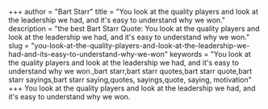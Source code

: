 +++
author = "Bart Starr"
title = "You look at the quality players and look at the leadership we had, and it's easy to understand why we won."
description = "the best Bart Starr Quote: You look at the quality players and look at the leadership we had, and it's easy to understand why we won."
slug = "you-look-at-the-quality-players-and-look-at-the-leadership-we-had-and-its-easy-to-understand-why-we-won"
keywords = "You look at the quality players and look at the leadership we had, and it's easy to understand why we won.,bart starr,bart starr quotes,bart starr quote,bart starr sayings,bart starr saying,quotes, sayings,quote, saying, motivation"
+++
You look at the quality players and look at the leadership we had, and it's easy to understand why we won.
